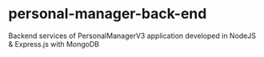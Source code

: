 # personal-manager-back-end
Backend services of PersonalManagerV3 application developed in NodeJS &amp; Express.js with MongoDB
